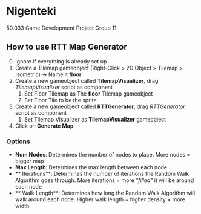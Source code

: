 # Nigenteki
 50.033 Game Development Project Group 11

## How to use RTT Map Generator

0. Ignore if everything is already set up
1. Create a Tilemap gameobject (Right-Click > 2D Object > Tilemap > Isometric) -> Name it **floor**
2. Create a new gameobject called **TilemapVisualizer**, drag *TilemapVisualizer* script as component
	1. Set Floor Tilemap as The **floor** Tilemap gameobject
	2. Set Floor Tile to be the sprite
3. Create a new gameobject called **RTTGenerator**, drag *RTTGenerator* script as component
	1. Set Tilemap Visualizer as **TilemapVisualizer** gameobject
4. Click on **Generate Map**

### Options

- **Num Nodes**: Determines the number of nodes to place. More nodes = bigger map
- **Max Length**: Determines the max length between each node
- ** Iterations**: Determines the number of iterations the Random Walk Algorithm goes through. More iterations = more *"filled"* it will be around each node
- ** Walk Length**: Determines how long the Random Walk Algorithm will walk around each node. Higher walk length = higher density + more width